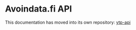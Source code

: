 
# Avoindata.fi API

This documentation has moved into its own repository: [ytp-api](https://github.com/yhteentoimivuuspalvelut/ytp-api)

